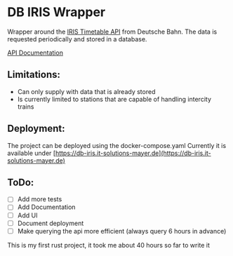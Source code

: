 # DB IRIS Wrapper
Wrapper around the [IRIS Timetable API](https://iris.noncd.db.de) from Deutsche Bahn.
The data is requested periodically and stored in a database.

[API Documentation](https://db-iris.it-solutions-mayer.de/v1/swagger/index.html)

## Limitations:
- Can only supply with data that is already stored
- Is currently limited to stations that are capable of handling intercity trains

## Deployment:
The project can be deployed using the docker-compose.yaml
Currently it is available under [https://db-iris.it-solutions-mayer.de](https://db-iris.it-solutions-mayer.de)

## ToDo:
- [ ] Add more tests
- [ ] Add Documentation
- [ ] Add UI
- [ ] Document deployment
- [ ] Make querying the api more efficient (always query 6 hours in advance)

This is my first rust project, it took me about 40 hours so far to write it
